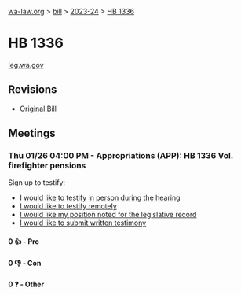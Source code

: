 [wa-law.org](/) > [bill](/bill/) > [2023-24](/bill/2023-24/) > [HB 1336](/bill/2023-24/hb/1336/)

# HB 1336
[leg.wa.gov](https://app.leg.wa.gov/billsummary?BillNumber=1336&Year=2023&Initiative=false)

## Revisions
* [Original Bill](1/)

## Meetings
### Thu 01/26 04:00 PM - Appropriations (APP): HB 1336 Vol. firefighter pensions
Sign up to testify:
* [I would like to testify in person during the hearing](https://app.leg.wa.gov/csi/Testifier/Add?chamber=House&mId=30447&aId=149515&caId=20616&tId=1)
* [I would like to testify remotely](https://app.leg.wa.gov/csi/Testifier/Add?chamber=House&mId=30447&aId=149515&caId=20616&tId=2)
* [I would like my position noted for the legislative record](https://app.leg.wa.gov/csi/Testifier/Add?chamber=House&mId=30447&aId=149515&caId=20616&tId=3)
* [I would like to submit written testimony](https://app.leg.wa.gov/csi/Testifier/Add?chamber=House&mId=30447&aId=149515&caId=20616&tId=4)

#### 0 👍 - Pro

#### 0 👎 - Con

#### 0 ❓ - Other

